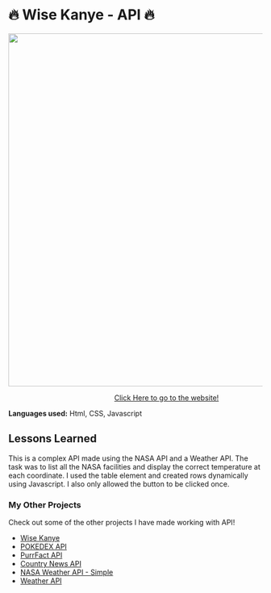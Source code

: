 # 🔥 Wise Kanye -  API 🔥

<img src="https://github.com/DashlinS/api-complex-nasa/tree/answer/images/nasademo.gif" width="700">

&emsp;&emsp;&emsp;&emsp;&emsp;&emsp;&emsp;&emsp;&emsp;&emsp;&emsp;&emsp;&emsp;&emsp;&emsp;[Click Here to go to the website!](https://nasa-facility.netlify.app/)

**Languages used:** Html, CSS, Javascript

## Lessons Learned

This is a complex API made using the NASA API and a Weather API. The task was to list all the NASA facilities and display the correct temperature at each coordinate. I used the table element and created rows dynamically using Javascript. I also only allowed the button to be clicked once.

### My Other Projects 

Check out some of the other projects I have made working with API!

* [Wise Kanye](https://github.com/DashlinS/api-KanyeQuotes/tree/answer)
* [POKEDEX API](https://github.com/DashlinS/api-Pokedex/tree/answer)
* [PurrFact API](https://github.com/DashlinS/api-purrfact/tree/answer)
* [Country News API]()
* [NASA Weather API - Simple]()
* [Weather API]()
